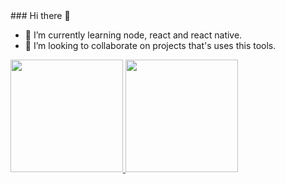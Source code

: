 <div style="margin: auto">
### Hi there 👋

<!--
**igordavoli/igordavoli** is a ✨ _special_ ✨ repository because its `README.md` (this file) appears on your GitHub profile.

Here are some ideas to get you started:

- 🔭 I’m currently working on ...
- 🤔 I’m looking for help with ...
- 💬 Ask me about ...
- 📫 How to reach me: ...
- 😄 Pronouns: ...
- ⚡ Fun fact: ...
 -->
- 🌱 I’m currently learning node, react and react native.
- 👯 I’m looking to collaborate on projects that's uses this tools.

<div>
 <a title="Anurag's GitHub stats" href="https://github.com/anuraghazra/github-readme-stats">
   <img height="180em"src="https://github-readme-stats.vercel.app/api?username=igordavoli&theme=radical" />
   <img height="180em" src="https://github-readme-stats.vercel.app/api/top-langs/?username=igordavoli&layout=compact&theme=radical&langs_count=16" />
</div>
</div>
